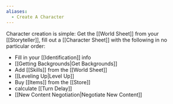 ```yaml
---
aliases:
  - Create A Character
---
```

Character creation is simple: Get the [[World Sheet]] from your [[Storyteller]], fill out a [[Character Sheet]] with the following in no particular order:
- Fill in your [[Identification]] info
- [[Getting Backgrounds|Get Backgrounds]]
- Add [[Skills]] from the [[World Sheet]]
- [[Leveling Up|Level Up]]
- Buy [[Items]] from the [[Store]]
- calculate [[Turn Delay]]
- [[New Content Negotiation|Negotiate New Content]]